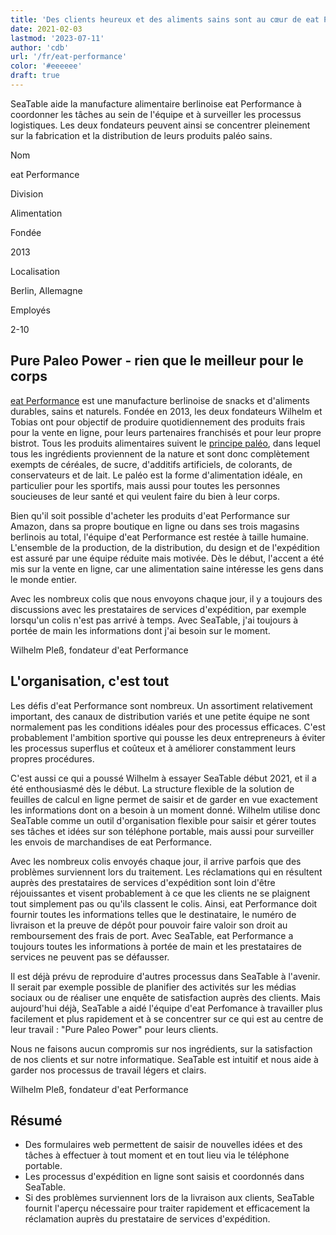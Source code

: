 ```yaml
---
title: 'Des clients heureux et des aliments sains sont au cœur de eat Performance - SeaTable'
date: 2021-02-03
lastmod: '2023-07-11'
author: 'cdb'
url: '/fr/eat-performance'
color: '#eeeeee'
draft: true
---
```


SeaTable aide la manufacture alimentaire berlinoise eat Performance à coordonner les tâches au sein de l'équipe et à surveiller les processus logistiques. Les deux fondateurs peuvent ainsi se concentrer pleinement sur la fabrication et la distribution de leurs produits paléo sains.

Nom

eat Performance

Division

Alimentation

Fondée

2013

Localisation

Berlin, Allemagne

Employés

2-10

## Pure Paleo Power - rien que le meilleur pour le corps

[eat Performance](https://eat-performance.com/) est une manufacture berlinoise de snacks et d'aliments durables, sains et naturels. Fondée en 2013, les deux fondateurs Wilhelm et Tobias ont pour objectif de produire quotidiennement des produits frais pour la vente en ligne, pour leurs partenaires franchisés et pour leur propre bistrot. Tous les produits alimentaires suivent le [principe paléo](https://eat-performance.com/eat-LIFESTYLE/Vorteile-von-Paleo/), dans lequel tous les ingrédients proviennent de la nature et sont donc complètement exempts de céréales, de sucre, d'additifs artificiels, de colorants, de conservateurs et de lait. Le paléo est la forme d'alimentation idéale, en particulier pour les sportifs, mais aussi pour toutes les personnes soucieuses de leur santé et qui veulent faire du bien à leur corps.

Bien qu'il soit possible d'acheter les produits d'eat Performance sur Amazon, dans sa propre boutique en ligne ou dans ses trois magasins berlinois au total, l'équipe d'eat Performance est restée à taille humaine. L'ensemble de la production, de la distribution, du design et de l'expédition est assuré par une équipe réduite mais motivée. Dès le début, l'accent a été mis sur la vente en ligne, car une alimentation saine intéresse les gens dans le monde entier.

Avec les nombreux colis que nous envoyons chaque jour, il y a toujours des discussions avec les prestataires de services d'expédition, par exemple lorsqu'un colis n'est pas arrivé à temps. Avec SeaTable, j'ai toujours à portée de main les informations dont j'ai besoin sur le moment.

Wilhelm Pleß, fondateur d'eat Performance

## L'organisation, c'est tout

Les défis d'eat Performance sont nombreux. Un assortiment relativement important, des canaux de distribution variés et une petite équipe ne sont normalement pas les conditions idéales pour des processus efficaces. C'est probablement l'ambition sportive qui pousse les deux entrepreneurs à éviter les processus superflus et coûteux et à améliorer constamment leurs propres procédures.

C'est aussi ce qui a poussé Wilhelm à essayer SeaTable début 2021, et il a été enthousiasmé dès le début. La structure flexible de la solution de feuilles de calcul en ligne permet de saisir et de garder en vue exactement les informations dont on a besoin à un moment donné. Wilhelm utilise donc SeaTable comme un outil d'organisation flexible pour saisir et gérer toutes ses tâches et idées sur son téléphone portable, mais aussi pour surveiller les envois de marchandises de eat Performance.

Avec les nombreux colis envoyés chaque jour, il arrive parfois que des problèmes surviennent lors du traitement. Les réclamations qui en résultent auprès des prestataires de services d'expédition sont loin d'être réjouissantes et visent probablement à ce que les clients ne se plaignent tout simplement pas ou qu'ils classent le colis. Ainsi, eat Performance doit fournir toutes les informations telles que le destinataire, le numéro de livraison et la preuve de dépôt pour pouvoir faire valoir son droit au remboursement des frais de port. Avec SeaTable, eat Performance a toujours toutes les informations à portée de main et les prestataires de services ne peuvent pas se défausser.

Il est déjà prévu de reproduire d'autres processus dans SeaTable à l'avenir. Il serait par exemple possible de planifier des activités sur les médias sociaux ou de réaliser une enquête de satisfaction auprès des clients. Mais aujourd'hui déjà, SeaTable a aidé l'équipe d'eat Perfomance à travailler plus facilement et plus rapidement et à se concentrer sur ce qui est au centre de leur travail : "Pure Paleo Power" pour leurs clients.

Nous ne faisons aucun compromis sur nos ingrédients, sur la satisfaction de nos clients et sur notre informatique. SeaTable est intuitif et nous aide à garder nos processus de travail légers et clairs.

Wilhelm Pleß, fondateur d'eat Performance

## Résumé

- Des formulaires web permettent de saisir de nouvelles idées et des tâches à effectuer à tout moment et en tout lieu via le téléphone portable.
- Les processus d'expédition en ligne sont saisis et coordonnés dans SeaTable.
- Si des problèmes surviennent lors de la livraison aux clients, SeaTable fournit l'aperçu nécessaire pour traiter rapidement et efficacement la réclamation auprès du prestataire de services d'expédition.
